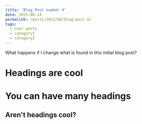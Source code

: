 ```yaml
---
title: 'Blog Post number 4'
date: 2015-08-14
permalink: /posts/2012/08/blog-post-4/
tags:
  - cool posts
  - category1
  - category2
---
```


What happens if I change what is found in this initial blog post?

Headings are cool
======

You can have many headings
======

Aren't headings cool?
------